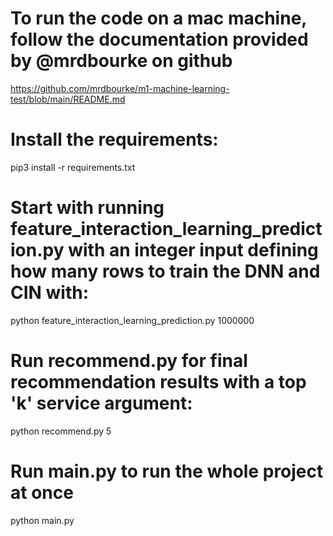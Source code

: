 # To run the code on a mac machine, follow the documentation provided by @mrdbourke on github
https://github.com/mrdbourke/m1-machine-learning-test/blob/main/README.md

# Install the requirements:
pip3 install -r requirements.txt

# Start with running feature_interaction_learning_prediction.py with an integer input defining how many rows to train the DNN and CIN with:
python feature_interaction_learning_prediction.py 1000000  

# Run recommend.py for final recommendation results with a top 'k' service argument:
python recommend.py 5  

# Run main.py to run the whole project at once
python main.py

